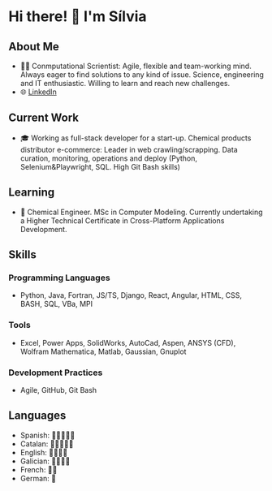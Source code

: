 # Hi there! 👋 I'm Sílvia

## About Me
- 👨‍💻 Conmputational Scrientist: Agile, flexible and team-working mind. Always eager to find solutions to any kind of issue. Science, engineering and IT enthusiastic. Willing to learn and reach new challenges.
- 🌐 [LinkedIn](linkedin.com/in/silvia-álvarez-díaz/)

## Current Work
- 🎓 Working as full-stack developer for a start-up. Chemical products distributor e-commerce:
   Leader in web crawling/scrapping. Data curation, monitoring, operations and deploy (Python, Selenium\&Playwright, SQL. High Git Bash skills)

## Learning
- 🌱 Chemical Engineer. MSc in Computer Modeling. Currently undertaking a Higher Technical Certificate in Cross-Platform Applications Development.

## Skills

### Programming Languages
- Python, Java, Fortran, JS/TS, Django, React, Angular, HTML, CSS, BASH, SQL, VBa, MPI

### Tools
- Excel, Power Apps, SolidWorks, AutoCad, Aspen, ANSYS (CFD), Wolfram Mathematica, Matlab, Gaussian, Gnuplot

### Development Practices
- Agile, GitHub, Git Bash

## Languages

- Spanish: 🌟🌟🌟🌟🌟
- Catalan: 🌟🌟🌟🌟🌟
- English: 🌟🌟🌟🌟
- Galician: 🌟🌟🌟🌟
- French: 🌟🌟
- German: 🌟
